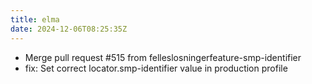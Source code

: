 ```yaml
---
title: elma
date: 2024-12-06T08:25:35Z
---
```

- Merge pull request #515 from felleslosningerfeature-smp-identifier
- fix: Set correct locator.smp-identifier value in production profile

